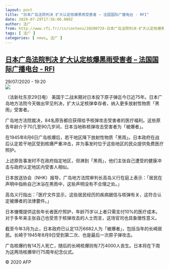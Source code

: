 ```yaml
---
layout: post
title: "日本广岛法院判决 扩大认定核爆黑雨受害者 – 法国国际广播电台 - RFI"
date: 2020-07-29T17:56:06.000Z
author: 法广
from: http://www.rfi.fr//cn/contenu/20200729-日本广岛法院判决-扩大认定核爆黑雨受害者
tags: [ 法广 ]
categories: [ news, 法广 ]
---
```

<!--1596045366000-->
[日本广岛法院判决 扩大认定核爆黑雨受害者 – 法国国际广播电台 - RFI](http://www.rfi.fr//cn/contenu/20200729-%E6%97%A5%E6%9C%AC%E5%B9%BF%E5%B2%9B%E6%B3%95%E9%99%A2%E5%88%A4%E5%86%B3-%E6%89%A9%E5%A4%A7%E8%AE%A4%E5%AE%9A%E6%A0%B8%E7%88%86%E9%BB%91%E9%9B%A8%E5%8F%97%E5%AE%B3%E8%80%85)
------

<div>
<div>29/07/2020 - 19:20</div><img src="https://s.rfi.fr/media/display/cdcd0322-d1c2-11ea-87e8-005056bff430/w:310/p:16x9/int0002b.200730012006.jpg"><div class="t-content__body u-clearfix"><div class="m-interstitial"></div><p>（法新社东京29日电）    美国于二战末期对日本投下原子弹迄今已近75年。日本广岛地方法院今天做出罕见判决，扩大认定核弹幸存者，纳入更多放射性物质「黑雨」受害者。</p><p>    广岛地方法院裁决，84名原告都应获得给予核弹攻击受害者的医疗福利。这些原告年龄介于70几至90几岁间，日本当地称核弹攻击受害者为「被爆者」。</p><p>    在1945年8月6日广岛核爆后，若干地区降下放射性物质「黑雨」。日本政府在战后认定若干地区受到核爆严重冲击，并为事发时位于这些地区的民众提供免费医疗照护。</p><p>    上述原告事发时不在政府指定地区，但淋到「黑雨」，他们主张自己遭受的健康冲击与政府认定地区内受害人相似。</p><p>    日本放送协会（NHK）报导，广岛地方法院审判长高岛义行在庭上表示：「居民在声明中指称自己沐浴在黑雨中，这些声明没有不合理之处。」</p><p>    高岛义行指出：「医疗文件显示，这些居民经历的疾病据信与核弹有关，这符合认定被爆者的法律要件。」</p><p>    日本慷慨提供这些年长者医疗照护，年龄75岁以上者只需支付10%的医疗成本。对于多年来主张自己也受苦于核弹攻击的人士而言，这场官司也具象徵性意义。</p><p>    截至今年3月为止，日本政府已认定13万6682人为「被爆者」，包括当年的长崎居民。长崎于1945年8月9日受到第二次、也是最后一次原子弹攻击。</p><p>    广岛核爆约有14万人死亡，随后的长崎核爆则有7万4000人丧生。日本将在下周为这两场核爆举行75周年纪念仪式。</p><p class="t-copyright">© 2020 AFP</p>        </div>
</div>
